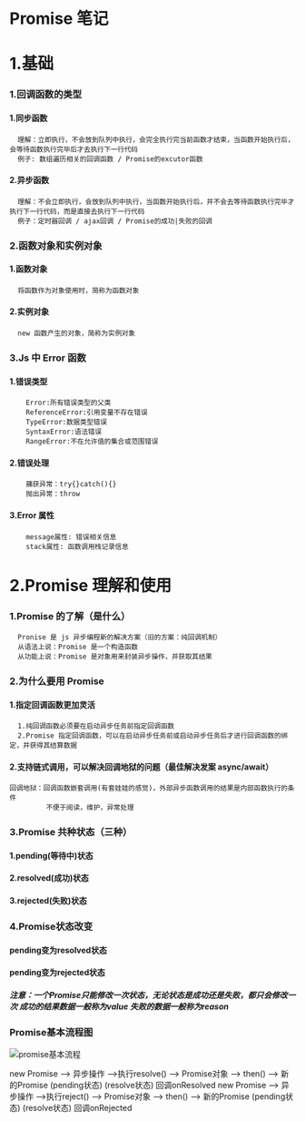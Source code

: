 # Promise 笔记

# 1.基础

### 1.回调函数的类型

#### 1.同步函数

      理解：立即执行，不会放到队列中执行，会完全执行完当前函数才结束，当函数开始执行后，会等待函数执行完毕后才去执行下一行代码
      例子: 数组遍历相关的回调函数 / Promise的excutor函数

#### 2.异步函数

      理解：不会立即执行，会放到队列中执行，当函数开始执行后，并不会去等待函数执行完毕才执行下一行代码，而是直接去执行下一行代码
      例子：定时器回调 / ajax回调 / Promise的成功|失败的回调

### 2.函数对象和实例对象

#### 1.函数对象

      将函数作为对象使用时，简称为函数对象

#### 2.实例对象

      new 函数产生的对象，简称为实例对象

### 3.Js 中 Error 函数

#### 1.错误类型

        Error:所有错误类型的父类
        ReferenceError:引用变量不存在错误
        TypeError:数据类型错误
        SyntaxError:语法错误
        RangeError:不在允许值的集合或范围错误

#### 2.错误处理

        蒱获异常：try{}catch(){}
        抛出异常：throw

#### 3.Error 属性

        message属性: 错误相关信息
        stack属性: 函数调用栈记录信息

# 2.Promise 理解和使用

### 1.Promise 的了解（是什么）

      Pronise 是 js 异步编程新的解决方案（旧的方案：纯回调机制）
      从语法上说：Promise 是一个构造函数
      从功能上说：Promise 是对象用来封装异步操作，并获取其结果

### 2.为什么要用 Promise

#### 1.指定回调函数更加灵活

      1.纯回调函数必须要在启动异步任务前指定回调函数
      2.Promise 指定回调函数，可以在启动异步任务前或启动异步任务后才进行回调函数的绑定，并获得其结算数据

#### 2.支持链式调用，可以解决回调地狱的问题（最佳解决发案 async/await）

```
回调地狱：回调函数嵌套调用(有套娃娃的感觉)，外部异步函数调用的结果是内部函数执行的条件
         不便于阅读，维护，异常处理
```
### 3.Promise 共种状态（三种）

#### 1.pending(等待中)状态

#### 2.resolved(成功)状态

#### 3.rejected(失败)状态

### 4.Promise状态改变

#### pending变为resolved状态

#### pending变为rejected状态

##### 注意：一个Promise只能修改一次状态，无论状态是成功还是失败，都只会修改一次   成功的结果数据一般称为value   失败的数据一般称为reason

### Promise基本流程图

![promise基本流程](http://vipkshttp1.wiz.cn/ks/share/resources/49c30824-dcdf-4bd0-af2a-708f490b44a1/92b8cbfb-a474-4859-943b-6048e9dc66f6/index_files/9b2b980e2959c4f996cafddb03fa5d4d.png)

new Promise --> 异步操作 -->执行resolve() --> Promise对象 -->   then()  -->   新的Promise
      (pending状态)                             (resolve状态)    回调onResolved 
new Promise --> 异步操作 -->执行reject() --> Promise对象 -->    then()  -->   新的Promise
      (pending状态)                             (resolve状态)    回调onRejected